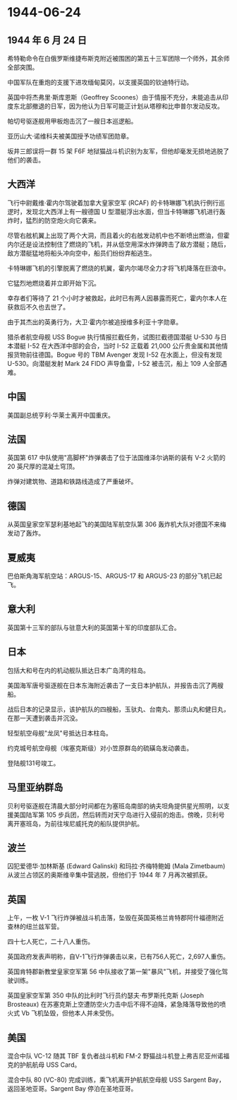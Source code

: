 # 1944-06-24

## 1944 年 6 月 24 日

希特勒命令在白俄罗斯维捷布斯克附近被围困的第五十三军团除一个师外，其余师全部突围。

中国军队在重炮的支援下进攻缅甸莫冈，以支援英国的钦迪特行动。

英国中将杰弗里·斯库恩斯（Geoffrey
Scoones）由于情报不充分，未能追击从印度东北部撤退的日军，因为他认为日军可能正计划从塔穆和比申普尔发动反攻。

帕切号驱逐舰用甲板炮击沉了一艘日本巡逻船。

亚历山大·诺维科夫被美国授予功绩军团勋章。

坂井三郎误将一群 15 架 F6F
地狱猫战斗机识别为友军，但他却毫发无损地逃脱了他们的袭击。

## 大西洋

飞行中尉戴维·霍内尔驾驶着加拿大皇家空军 (RCAF)
的卡特琳娜飞机执行例行巡逻时，发现北大西洋上有一艘德国 U
型潜艇浮出水面，但当卡特琳娜飞机进行轰炸时，猛烈的防空炮火向它袭来。

尽管右舷机翼上出现了两个大洞，而且着火的右舷发动机中也不断喷出燃油，但霍内尔还是设法控制住了燃烧的飞机，并从低空用深水炸弹跨击了敌方潜艇；随后，敌方潜艇猛地将船头冲向空中，船员们纷纷弃船逃生。

卡特琳娜飞机的引擎脱离了燃烧的机翼，霍内尔竭尽全力才将飞机降落在巨浪中。

它猛烈地燃烧着并立即开始下沉。

幸存者们等待了 21
个小时才被救起，此时已有两人因暴露而死亡，霍内尔本人在获救后不久也去世了。

由于其杰出的英勇行为，大卫·霍内尔被追授维多利亚十字勋章。

猎杀者航空母舰 USS Bogue 执行情报拦截任务，试图拦截德国潜艇 U-530
与日本潜艇 I-52 在大西洋中部的会合，当时 I-52 正载着 21,000
公斤贵金属和其他情报货物前往德国。Bogue 号的 TBM Avenger 发现 I-52
在水面上，但没有发现 U-530。向潜艇发射 Mark 24 FIDO 声导鱼雷，I-52
被击沉，船上 109 人全部遇难。

## 中国

美国副总统亨利·华莱士离开中国重庆。

## 法国

英国第 617 中队使用"高脚杯"炸弹袭击了位于法国维泽尔讷斯的装有 V-2 火箭的
20 英尺厚的混凝土穹顶。

炸弹对建筑物、道路和铁路线造成了严重破坏。

## 德国

从英国皇家空军瑟利基地起飞的美国陆军航空队第 306
轰炸机大队对德国不来梅发动了轰炸。

## 夏威夷

巴伯斯角海军航空站：ARGUS-15、ARGUS-17 和 ARGUS-23 的部分飞机已起飞。

## 意大利

英国第十三军的部队与驻意大利的英国第十军的印度部队汇合。

## 日本

包括大和号在内的机动舰队抵达日本广岛湾的柱岛。

美国海军唐号驱逐舰在日本东海附近袭击了一支日本护航队，并报告击沉了两艘船。

战后日本的记录显示，该护航队的四艘船，玉驮丸、台南丸、那须山丸和健日丸，在那一天遭到袭击并沉没。

轻型航空母舰"龙凤"号抵达日本柱岛。

约克城号航空母舰（埃塞克斯级）对小笠原群岛的硫磺岛发动袭击。

登陆舰131号竣工。

## 马里亚纳群岛

贝利号驱逐舰在清晨大部分时间都在为塞班岛南部的纳夫坦角提供星光照明，以支援美国陆军第
105
步兵团，然后转而对天宁岛进行入侵前的炮击。傍晚，贝利号离开塞班岛，为前往埃尼威托克的船队提供护航。

## 波兰

囚犯爱德华·加林斯基 (Edward Galinski) 和玛拉·齐梅特鲍姆 (Mala Zimetbaum)
从波兰占领区的奥斯维辛集中营逃脱，但他们于 1944 年 7 月再次被抓获。

## 英国

上午，一枚 V-1
飞行炸弹被战斗机击落，坠毁在英国英格兰肯特郡阿什福德附近查林的纽兰兹军营。

四十七人死亡，二十八人重伤。

英国政府发表声明称，自V-1飞行炸弹袭击以来，已有756人死亡，2,697人重伤。

英国肯特郡新教堂皇家空军第 56
中队接收了第一架"暴风"飞机，并接受了强化驾驶训练。

英国皇家空军第 350 中队的比利时飞行员约瑟夫·布罗斯托克斯 (Joseph
Brosteaux)
在苏塞克斯上空遭防空火力击中后不得不迫降，紧急降落导致他的喷火式 Vb
飞机坠毁，但他本人并未受伤。

## 美国

混合中队 VC-12 随其 TBF 复仇者战斗机和 FM-2
野猫战斗机登上弗吉尼亚州诺福克的护航航母 USS Card。

混合中队 80 (VC-80) 完成训练，乘飞机离开护航航空母舰 USS Sargent
Bay，返回圣地亚哥。Sargent Bay 停泊在圣地亚哥。

